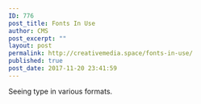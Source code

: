 ```yaml
---
ID: 776
post_title: Fonts In Use
author: CMS
post_excerpt: ""
layout: post
permalink: http://creativemedia.space/fonts-in-use/
published: true
post_date: 2017-11-20 23:41:59
---
```

Seeing type in various formats.